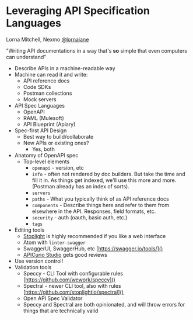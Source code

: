 # Leveraging API Specification Languages

Lorna Mitchell, Nexmo [@lornajane](https://twitter.com/lornajane)

"Writing API documentations in a way that's **so** simple that even computers can understand"
* Describe APIs in a machine-readable way
* Machine can read it and write:
    * API reference docs
    * Code SDKs
    * Postman collections
    * Mock servers
* API Spec Languages
    * OpenAPI
    * RAML (Mulesoft)
    * API Blueprint (Apiary)
* Spec-first API Design
    * Best way to build/collaborate
    * New APIs or existing ones?
        * Yes, both
* Anatomy of OpenAPI spec
    * Top-level elements
        * `openapi` - version, etc
        * `info` - often not rendered by doc builders. But take the time and fill it in. As things get indexed, we'll use this more and more. (Postman already has an index of sorts).
        * `servers`
        * `paths` - What you typically think of as API reference docs
        * `components` - Describe things here and refer to them from elsewhere in the API. Responses, field formats, etc.
        * `security` - auth (oauth, basic auth, etc.)
        * `tags`
* Editing tools
    * [Stoplight](https://stoplight.io/) is highly recommended if you like a web interface
    * Atom with `linter-swagger`
    * SwaggerUI, SwaggerHub, etc [https://swagger.io/tools/]()
    * [APICurio Studio](https://www.apicur.io/) gets good reviews
* Use version control!
* Validation tools
    * Speccy - CLI Tool with configurable rules [https://github.com/wework/speccy]()
    * Spectral - newer CLI tool, also with rules [https://github.com/stoplightio/spectral]()
    * Open API Spec Validator
    * Speccy and Spectral are both opinionated, and will throw errors for things that are technically valid